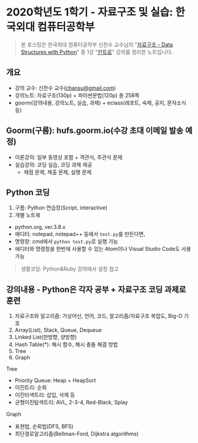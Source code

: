 # 2020학년도 1학기 - 자료구조 및 실습: 한국외대 컴퓨터공학부

> 본 포스팅은 한국외대 컴퓨터공학부 신찬수 교수님의 "[자료구조 - Data Structures with Python](https://www.youtube.com/playlist?list=PLsMufJgu5933ZkBCHS7bQTx0bncjwi4PK)" 중 1강 "[인트로](https://youtube.com/watch?v=PIidtIBCjEg)" 강의를 정리한 노트입니다.

## 개요

- 강의 교수: 신찬수 교수(chansu@gmail.com)
- 강의노트: 자료구조(130p) + 파이썬문법(120p) 총 258쪽
- goorm(강의내용, 강의노트, 실습, 과제) + eclass(레포트, 숙제, 공지, 문자소식 등)

## Goorm(구름): hufs.goorm.io(수강 초대 이메일 발송 예정)

- 이론강의: 일부 동영상 포함 + 객관식, 주관식 문제
- 실습강의: 코딩 실습, 코딩 과제 제공
  - 채점 문제, 제출 문제, 실행 문제

## Python 코딩

1. 구름: Python 연습장(Script, interactive)
2. 개별 노트북
  - python.org, ver.3.8.x
  - 에디터: notepad, notepad++ 등에서 `test.py`를 만든다면,
  - 명령창: cmd에서 `python test.py`로 실행 가능
  - 에디터와 명령창을 한번에 사용할 수 있는 Atom이나 Visual Studio Code도 사용 가능

> 생활코딩: Python&Ruby 강의에서 설정 참고

## 강의내용 - Python은 각자 공부 + 자료구조 코딩 과제로 훈련

1. 자료구조와 알고리즘: 가상머신, 언어, 코드, 알고리즘/자료구조 복잡도, Big-O 기호
2. Array(List), Stack, Queue, Dequeue
3. Linked List(한방향, 양방향)
4. Hash Table(*): 해시 함수, 해시 충돌 해결 방법
5. Tree
6. Graph

Tree

- Priority Queue: Heap + HeapSort
- 이진트리: 순회
- 이진타색트리: 삽입, 삭제 등
- 균형이진탐색트리: AVL, 2-3-4, Red-Black, Splay

Graph

- 표현법, 순회법(DFS, BFS)
- 최단경로알고리즘(Bellman-Ford, Dijkstra algorithms)
